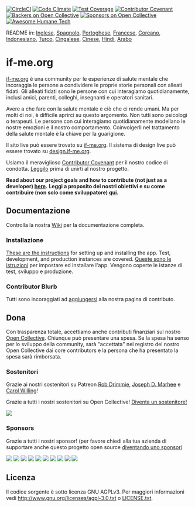 [![CircleCI](https://circleci.com/gh/ifmeorg/ifme/tree/main.svg?style=svg)](https://circleci.com/gh/ifmeorg/ifme/tree/main)
[![Code Climate](https://codeclimate.com/github/ifmeorg/ifme/badges/gpa.svg)](https://codeclimate.com/github/ifmeorg/ifme)
[![Test Coverage](https://api.codeclimate.com/v1/badges/f9444a4d4116720518fe/test_coverage)](https://codeclimate.com/github/ifmeorg/ifme/test_coverage)
[![Contributor Covenant](https://img.shields.io/badge/Contributor%20Covenant-v2.1%20adopted-ff69b4.svg)](code_of_conduct.md)
[![Backers on Open Collective](https://opencollective.com/ifme/backers/badge.svg)](#backers)
[![Sponsors on Open Collective](https://opencollective.com/ifme/sponsors/badge.svg)](#sponsors)
[![Awesome Humane Tech](https://raw.githubusercontent.com/humanetech-community/awesome-humane-tech/main/humane-tech-badge.svg?sanitize=true)](https://github.com/humanetech-community/awesome-humane-tech)

README in: [Inglese](https://github.com/ifmeorg/ifme/blob/main/README.md), [Spagnolo](https://github.com/ifmeorg/ifme/blob/main/README-ES.md), [Portoghese](https://github.com/ifmeorg/ifme/blob/main/README-PT.md), [Francese](https://github.com/ifmeorg/ifme/blob/main/README-FR.md), [Coreano](https://github.com/ifmeorg/ifme/blob/main/README-KO.md), [Indonesiano](https://github.com/ifmeorg/ifme/blob/main/README-ID.md), [Turco](https://github.com/ifmeorg/ifme/blob/main/README-TR.md), [Cingalese](https://github.com/ifmeorg/ifme/blob/main/README-LK.md), [Cinese](https://github.com/ifmeorg/ifme/blob/main/README-CN.md),
[Hindi](https://github.com/ifmeorg/ifme/blob/main/README-HI.md), [Arabo](https://github.com/ifmeorg/ifme/blob/main/README-AR.md)

# if-me.org

[if-me.org](https://www.if-me.org/) è una community per le esperienze di salute mentale che incoraggia le persone a condividere le proprie storie personali con alleati fidati. Gli alleati fidati sono le persone con cui interagiamo quotidianamente, inclusi amici, parenti, colleghi, insegnanti e operatori sanitari.

Avere a che fare con la salute mentale è ciò che ci rende umani. Ma per molti di noi, è difficile aprirci su questo argomento. Non tutti sono psicologi o terapeuti. Le persone con cui interagiamo quotidianamente modellano le nostre emozioni e il nostro comportamento. Coinvolgerli nel trattamento della salute mentale è la chiave per la guarigione.

Il sito live può essere trovato su [if-me.org](https://www.if-me.org/). Il sistema di design live può essere trovato su [design.if-me.org](http://design.if-me.org/).

Usiamo il meraviglioso [Contributor Covenant](http://contributor-covenant.org) per il nostro codice di condotta. [Leggilo](https://github.com/ifmeorg/ifme/blob/main/code_of_conduct.md) prima di unirti al nostro progetto.

**Read about our project goals and how to contribute (not just as a developer) [here](https://github.com/ifmeorg/ifme/blob/main/CONTRIBUTING.md).**
**Leggi a proposito dei nostri obiettivi e su come contribuire (non solo come sviluppatore) [qui](https://github.com/ifmeorg/ifme/blob/main/CONTRIBUTING.md).**

## Documentazione

Controlla la nostra [Wiki](https://github.com/ifmeorg/ifme/wiki) per la documentazione completa.

### Installazione

[These are the instructions](https://github.com/ifmeorg/ifme/wiki/Installation) for setting up and installing the app. Test, development, and production instances are covered.
[Queste sono le istruzioni](https://github.com/ifmeorg/ifme/wiki/Installation) per impostare ed installare l'app. Vengono coperte le istanze di test, sviluppo e produzione.

### Contributor Blurb

Tutti sono incoraggiati ad [aggiungersi](https://github.com/ifmeorg/ifme/wiki/Contributor-Blurb) alla nostra pagina di contributo.

## Dona

Con trasparenza totale, accettiamo anche contributi finanziari sul nostro [Open Collective](https://opencollective.com/ifme). Chiunque può presentare una spesa. Se la spesa ha senso per lo sviluppo della community, sarà "accettata" nel registro del nostro Open Collective dai core contributors e la persona che ha presentato la spesa sarà rimborsata.

### Sostenitori

Grazie ai nostri sostenitori su Patreon [Rob Drimmie](https://www.patreon.com/user?u=3251857), [Joseph D. Marhee](https://www.patreon.com/user?u=2899171) e [Carol Willing](https://www.patreon.com/user?u=202458)!

Grazie a tutti i nostri sostenitori su Open Collective!
[Diventa un sostenitore!](https://opencollective.com/ifme#backer)

<a href="https://opencollective.com/ifme#backers" target="_blank"><img src="https://opencollective.com/ifme/backers.svg?width=890"></a>

### Sponsors

Grazie a tutti i nostri sponsor! (per favore chiedi alla tua azienda di supportare anche questo progetto open source [diventando uno sponsor](https://opencollective.com/ifme#sponsor))

<section role="presentation">
  <a href="https://opencollective.com/ifme/sponsor/0/website" target="_blank"><img src="https://opencollective.com/ifme/sponsor/0/avatar.svg"></a>
  <a href="https://opencollective.com/ifme/sponsor/1/website" target="_blank"><img src="https://opencollective.com/ifme/sponsor/1/avatar.svg"></a>
  <a href="https://opencollective.com/ifme/sponsor/2/website" target="_blank"><img src="https://opencollective.com/ifme/sponsor/2/avatar.svg"></a>
  <a href="https://opencollective.com/ifme/sponsor/3/website" target="_blank"><img src="https://opencollective.com/ifme/sponsor/3/avatar.svg"></a>
  <a href="https://opencollective.com/ifme/sponsor/4/website" target="_blank"><img src="https://opencollective.com/ifme/sponsor/4/avatar.svg"></a>
  <a href="https://opencollective.com/ifme/sponsor/5/website" target="_blank"><img src="https://opencollective.com/ifme/sponsor/5/avatar.svg"></a>
  <a href="https://opencollective.com/ifme/sponsor/6/website" target="_blank"><img src="https://opencollective.com/ifme/sponsor/6/avatar.svg"></a>
  <a href="https://opencollective.com/ifme/sponsor/7/website" target="_blank"><img src="https://opencollective.com/ifme/sponsor/7/avatar.svg"></a>
  <a href="https://opencollective.com/ifme/sponsor/8/website" target="_blank"><img src="https://opencollective.com/ifme/sponsor/8/avatar.svg"></a>
  <a href="https://opencollective.com/ifme/sponsor/9/website" target="_blank"><img src="https://opencollective.com/ifme/sponsor/9/avatar.svg"></a>
</section>

## Licenza

Il codice sorgente è sotto licenza GNU AGPLv3. Per maggiori informazioni vedi http://www.gnu.org/licenses/agpl-3.0.txt o
[LICENSE.txt](https://github.com/ifmeorg/ifme/blob/main/LICENSE.txt).
